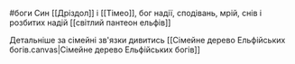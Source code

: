 #боги 
Cин [[Дріздол]] і [[Тімео]], бог надії, сподівань, мрій, снів і розбитих надій
[[світлий пантеон ельфів]]

Детальніше за сімейні зв'язки дивитись [[Сімейне дерево Ельфійських богів.canvas|Сімейне дерево Ельфійських богів]]